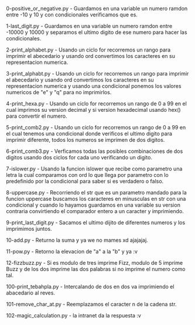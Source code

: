 0-positive_or_negative.py - Guardamos en una variable un numero ramdon entre -10 y 10 y con condicionales verificamos que es.

1-last_digit.py - Guardamos en una variable un numero ramdon entre -10000 y 10000 y separamos el ultimo digito de ese numero para hacer las condicionales.

2-print_alphabet.py - Usando un ciclo for recorremos un rango para imprimir el abecedario y usando ord convertimos los caracteres en su representacion numerica.

3-print_alphabt.py - Usando un ciclo for recorremos un rango para imprimir el abecedario y usando ord convertimos los caracteres en su representacion numerica y usando una condicional ponemos los valores numericos de "e" y "q" para no imprimirlos.

4-print_hexa.py - Usando un ciclo for recorremos un rango de 0 a 99 en el cual imprimos su version decimal y si version hexadecimal usando hex() para convertir el numero.

5-print_comb2.py - Usando un ciclo for recorremos un rango de 0 a 99 en el cual tenemos una condicional donde verificos el ultimo digito para imprimir diferente, todos los numeros se imprimen de dos digitos.

6-print_comb3.py - Verficamos todas las posibles combinaciones de dos digitos usando dos ciclos for cada uno verificando un digito.

7-islower.py - Usando la funcion islower que recibe como parametro una letra la cual comparamos con ord lo que llega por parametro con lo predefinido por la condicional para saber si es verdadero o falso.

8-uppercase.py - Recorriendo el str que es un parametro mandado para la funcion uppercase buscamos los caracteres en minusculas en str con una condicional y cuando lo hayamos guardamos en una variable su version contraria convirtiendo el comparador entero a un caracter y imprimiendo.

9-print_last_digit.py - Sacamos el ultimo dijito de diferentes numeros y los imprimimos juntos.

10-add.py - Returno la suma y ya we no mames xd ajajajaj.

11-pow.py - Retorno la elevacion de "a" a la "b" y ya :v

12-fizzbuzz.py - Si es modulo de tres imprime Fizz, modulo de 5 imprime Buzz y de los dos imprime las dos palabras si no imprime el numero como tal.

100-print_tebahpla.py - Intercalando de dos en dos va imprimiendo el abacedario al reves.

101-remove_char_at.py - Reemplazamos el caracter n de la cadena str.

102-magic_calculation.py - la intranet da la respuesta :v